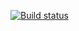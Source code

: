 [![Build status](https://ci.appveyor.com/api/projects/status/rv49ixh5cdmw1qoq?svg=true)](https://ci.appveyor.com/project/imandrik/homeworkpatterns-2-3-1)
